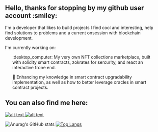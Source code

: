 <h2> Hello, thanks for stopping by my github user account :smiley: </h2>

I'm a developer that likes to build projects I find cool and interesting, help find solutions to problems and a current onsession with blockchain development.

I'm currently working on: 

  <ol>:desktop_computer: My very own NFT collections marketplace, built with solidity smart contracts, zokrates for sercurity, and react an interactive frone end. </ol>
  <ol>🌱 Enhancing my knowledge in smart contract upgradability implementation, as well as how to better leverage oracles in smart contract projects. </ol>
  <ol></ol>
  
 <h2> You can also find me here:</h2>
 
<a href='https://www.linkedin.com/in/andres-villegas-79867ab7'>![alt text](https://img.shields.io/badge/-LinkedIn-0e76a8?style=plastic&logo=linkedIn)</a><a href='https://www.instagram.com/krowwvalley/'> ![alt text](https://img.shields.io/badge/-Instagram-833AB4?style=plastic&logo=Instagram)</a>


![Anurag's GitHub stats](https://github-readme-stats.vercel.app/api?username=fentona&hide=contribs,prs)
[![Top Langs](https://github-readme-stats.vercel.app/api/top-langs/?username=fentona&layout=compact)](https://github.com/anuraghazra/github-readme-stats)





